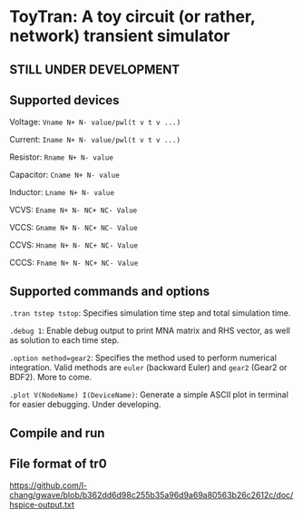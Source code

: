 # ToyTran: A toy circuit (or rather, network) transient simulator

## STILL UNDER DEVELOPMENT

## Supported devices
Voltage: `Vname N+ N- value/pwl(t v t v ...)`

Current: `Iname N+ N- value/pwl(t v t v ...)`

Resistor: `Rname N+ N- value`

Capacitor: `Cname N+ N- value`

Inductor: `Lname N+ N- value`

VCVS: `Ename N+ N- NC+ NC- Value`

VCCS: `Gname N+ N- NC+ NC- Value`

CCVS: `Hname N+ N- NC+ NC- Value`

CCCS: `Fname N+ N- NC+ NC- Value`

## Supported commands and options
`.tran tstep tstop`: Specifies simulation time step and total simulation time.

`.debug 1`: Enable debug output to print MNA matrix and RHS vector, as well as solution to each time step.

`.option method=gear2`: Specifies the method used to perform numerical integration. Valid methods are `euler` (backward Euler) and `gear2` (Gear2 or BDF2). More to come.

`.plot V(NodeName) I(DeviceName)`: Generate a simple ASCII plot in terminal for easier debugging. Under developing.

## Compile and run

## File format of tr0
https://github.com/l-chang/gwave/blob/b362dd6d98c255b35a96d9a69a80563b26c2612c/doc/hspice-output.txt
